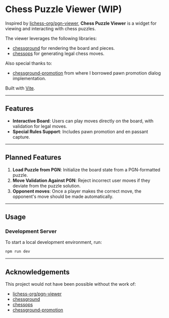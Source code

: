 # Chess Puzzle Viewer (WIP)

Inspired by [lichess-org/pgn-viewer](https://github.com/lichess-org/pgn-viewer/), **Chess Puzzle Viewer** is a widget for viewing and interacting with chess puzzles.

The viewer leverages the following libraries:

- [chessground](https://github.com/lichess-org/chessground) for rendering the board and pieces.
- [chessops](https://github.com/niklasf/chessops) for generating legal chess moves.

Also special thanks to:

- [chessground-promotion](https://github.com/hi-ogawa/chessground-promotion) from where I borrowed pawn promotion dialog implementation.

Built with [Vite](https://vite.dev/).

---

## Features

- **Interactive Board**: Users can play moves directly on the board, with validation for legal moves.
- **Special Rules Support**: Includes pawn promotion and en passant capture.

---

## Planned Features

1. **Load Puzzle from PGN**: Initialize the board state from a PGN-formatted puzzle.
2. **Move Validation Against PGN**: Reject incorrect user moves if they deviate from the puzzle solution.
3. **Opponent moves**: Once a player makes the correct move, the opponent's move should be made automatically.

---

## Usage

### Development Server

To start a local development environment, run:

```bash
npm run dev
```

---

## Acknowledgements

This project would not have been possible without the work of:

- [lichess-org/pgn-viewer](https://github.com/lichess-org/pgn-viewer)
- [chessground](https://github.com/lichess-org/chessground)
- [chessops](https://github.com/niklasf/chessops)
- [chessground-promotion](https://github.com/hi-ogawa/chessground-promotion)
